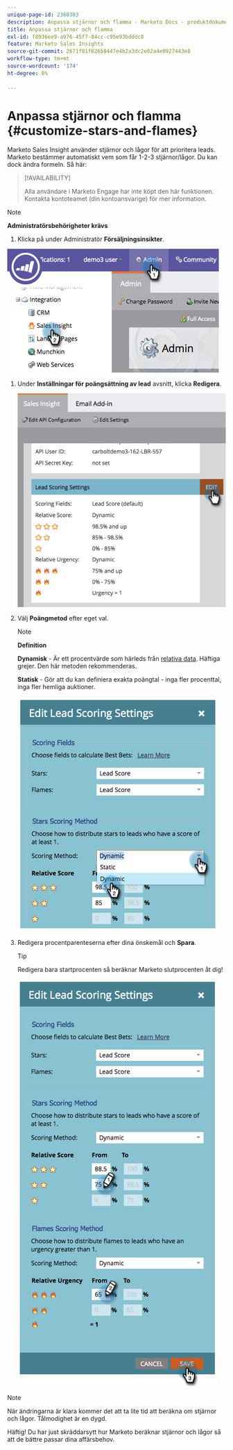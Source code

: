 ```yaml
---
unique-page-id: 2360303
description: Anpassa stjärnor och flamma - Marketo Docs - produktdokumentation
title: Anpassa stjärnor och flamma
exl-id: f8936ee9-a976-45f7-84cc-c95e93bdddc8
feature: Marketo Sales Insights
source-git-commit: 2671f81f62658447e4b2a3dc2e02a4e0927443e8
workflow-type: tm+mt
source-wordcount: '174'
ht-degree: 0%

---
```


# Anpassa stjärnor och flamma {#customize-stars-and-flames}

Marketo Sales Insight använder stjärnor och lågor för att prioritera leads. Marketo bestämmer automatiskt vem som får 1-2-3 stjärnor/lågor. Du kan dock ändra formeln. Så här:

>[!AVAILABILITY]
>
>Alla användare i Marketo Engage har inte köpt den här funktionen. Kontakta kontoteamet (din kontoansvarige) för mer information.

>[!NOTE]
>
>**Administratörsbehörigheter krävs**

1. Klicka på under Administratör **Försäljningsinsikter**.

![](assets/image2014-9-16-13-3a38-3a6.png)

1. Under **Inställningar för poängsättning av lead** avsnitt, klicka **Redigera**.

   ![](assets/image2014-9-16-13-3a38-3a17.png)

1. Välj **Poängmetod** efter eget val.

   >[!NOTE]
   >
   >**Definition**
   >
   >**Dynamisk** - Är ett procentvärde som härleds från [relativa data](/help/marketo/product-docs/marketo-sales-insight/msi-for-salesforce/features/stars-and-flames/priority-urgency-relative-score-and-best-bets.md). Häftiga grejer. Den här metoden rekommenderas.
   >
   >**Statisk** - Gör att du kan definiera exakta poängtal - inga fler procenttal, inga fler hemliga auktioner.

   ![](assets/image2014-9-16-13-3a38-3a31.png)

1. Redigera procentparenteserna efter dina önskemål och **Spara**.

   >[!TIP]
   >
   >Redigera bara startprocenten så beräknar Marketo slutprocenten åt dig!

   ![](assets/image2014-9-16-13-3a38-3a49.png)

>[!NOTE]
>
>När ändringarna är klara kommer det att ta lite tid att beräkna om stjärnor och lågor. Tålmodighet är en dygd.

Häftig! Du har just skräddarsytt hur Marketo beräknar stjärnor och lågor så att de bättre passar dina affärsbehov.
